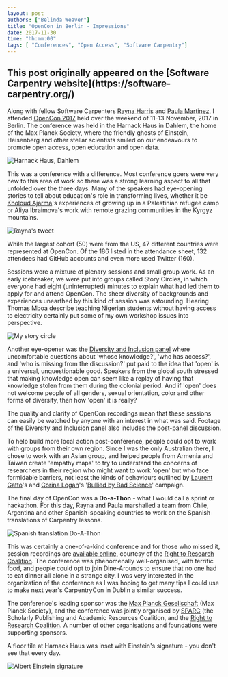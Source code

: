```yaml
---
layout: post
authors: ["Belinda Weaver"]
title: "OpenCon in Berlin - Impressions"
date: 2017-11-30
time: "hh:mm:00"
tags: [ "Conferences", "Open Access", "Software Carpentry"]
---
```


<h2>This post originally appeared on the [Software Carpentry website](https://software-carpentry.org/)</h2>

Along with fellow Software Carpenters [Rayna Harris](https://twitter.com/raynamharris/) and [Paula Martinez](https://twitter.com/orchid00/), I attended [OpenCon 2017](http://www.opencon2017.org/) held over the weekend of 11-13 November, 2017 in Berlin. The conference was held in the Harnack Haus in Dahlem, the home of the Max Planck Society, where the friendly ghosts of Einstein, Heisenberg and other stellar scientists smiled on our endeavours to promote open access, open education and open data.

![Harnack Haus, Dahlem](/files/2017/harnack.jpg "Harnack Haus")

This was a conference with a difference. Most conference goers were very new to this area of work so there was a strong learning aspect to all that unfolded over the three days. Many of the speakers had eye-opening stories to tell about education's role in transforming lives, whether it be [Kholoud Ajarma](https://twitter.com/KholoudAjarmaKholoud)'s experiences of growing up in a Palestinian refugee camp or Aliya Ibraimova's work with remote grazing communities in the Kyrgyz mountains.

![Rayna's tweet](/files/2017/rayna.jpg "Rayna's tweet")

While the largest cohort (50) were from the US, 47 different countries were represented at OpenCon. Of the 186 listed in the attendance sheet, 132 attendees had GitHub accounts and even more used Twitter (160). 

Sessions were a mixture of plenary sessions and small group work. As an early icebreaker, we were put into groups called Story Circles, in which everyone had eight (uninterrupted) minutes to explain what had led them to apply for and attend OpenCon. The sheer diversity of backgrounds and experiences unearthed by this kind of session was astounding. Hearing Thomas Mboa describe teaching Nigerian students without having access to electricity certainly put some of my own workshop issues into perspective.

![My story circle](/files/2017/storycircle.JPG "My story circle")

Another eye-opener was the [Diversity and Inclusion panel](https://www.youtube.com/watch?v=UUKJYLDyVvI&list=PLKzRudZaXUD3sQ5mU0VP7gzNsvfqH0iIH) where uncomfortable questions about 'whose knowledge?', 'who has access?', and 'who is missing from the discussion?' put paid to the idea that 'open' is a universal, unquestionable good. Speakers from the global south stressed that making knowledge open can seem like a replay of having that knowledge stolen from them during the colonial period. And if 'open' does not welcome people of all genders, sexual orientation, color and other forms of diversity, then how 'open' it is really? 

The quality and clarity of OpenCon recordings mean that these sessions can easily be watched by anyone with an interest in what was said. Footage of the Diversity and Inclusion panel also includes the post-panel discussion.

To help build more local action post-conference, people could opt to work with groups from their own region. Since I was the only Australian there, I chose to work with an Asian group, and helped people from Armenia and Taiwan create 'empathy maps' to try to understand the concerns of researchers in their region who might want to work 'open' but who face formidable barriers, not least the kinds of behaviours outlined by [Laurent Gatto](https://twitter.com/lgatt0)'s and [Corina Logan](http://corinalogan.com/)'s '[Bullied by Bad Science](http://bulliedintobadscience.org/)' campaign.

The final day of OpenCon was a **Do-a-Thon** - what I would call a sprint or hackathon. For this day, Rayna and Paula marshalled a team from Chile, Argentina and other Spanish-speaking countries to work on the Spanish translations of Carpentry lessons.

![Spanish translation Do-A-Thon](/files/2017/opencon-es.jpg "Spanish translation Do-A-Thon")

This was certainly a one-of-a-kind conference and for those who missed it, session recordings are [available online](https://www.youtube.com/user/R2RCvideo/playlists), courtesy of the [Right to Research Coalition](http://www.righttoresearch.org/). The conference was phenomenally well-organised, with terrific food, and people could opt to join Dine-Arounds to ensure that no one had to eat dinner all alone in a strange city. I was very interested in the organization of the conference as I was hoping to get many tips I could use to make next year's CarpentryCon in Dublin a similar success.

The conference's leading sponsor was the [Max Planck Gesellschaft](https://www.mpg.de/de) (Max Planck Society), and the conference was jointly organised by [SPARC](https://sparcopen.org/) (the Scholarly Publishing and Academic Resources Coalition, and the [Right to Research Coalition](http://www.righttoresearch.org/). A number of other organisations and foundations were supporting sponsors.

A floor tile at Harnack Haus was inset with Einstein's signature - you don't see that every day.

![Albert Einstein signature](/files/2017/einstein.jpg "Albert Einstein signature")
